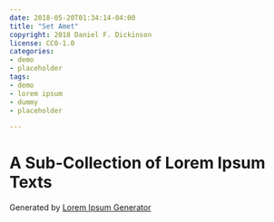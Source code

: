 ```yaml
---
date: 2018-05-20T01:34:14-04:00
title: "Set Amet"
copyright: 2018 Daniel F. Dickinson
license: CC0-1.0
categories:
- demo
- placeholder
tags:
- demo
- lorem ipsum
- dummy
- placeholder

---
```


# A Sub-Collection of Lorem Ipsum Texts

Generated by [Lorem Ipsum Generator](https://loremipsum.io/generator)
